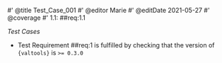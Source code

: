 #' @title Test_Case_001
#' @editor Marie
#' @editDate 2021-05-27
#' @coverage
#' 1.1: ##req:1.1


*Test Cases*

  + Test Requirement ##req:1 is fulfilled by checking that the version of `{valtools}` is `>= 0.3.0`
  